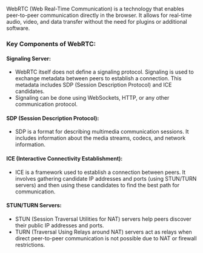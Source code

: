WebRTC (Web Real-Time Communication) is a technology that enables peer-to-peer communication directly in the browser. It allows for real-time audio, video, and data transfer without the need for plugins or additional software.

### Key Components of WebRTC:
#### Signaling Server:
- WebRTC itself does not define a signaling protocol. Signaling is used to exchange metadata between peers to establish a connection. This metadata includes SDP (Session Description Protocol) and ICE candidates.
- Signaling can be done using WebSockets, HTTP, or any other communication protocol.

#### SDP (Session Description Protocol):
- SDP is a format for describing multimedia communication sessions. It includes information about the media streams, codecs, and network information.

#### ICE (Interactive Connectivity Establishment):
- ICE is a framework used to establish a connection between peers. It involves gathering candidate IP addresses and ports (using STUN/TURN servers) and then using these candidates to find the best path for communication.

#### STUN/TURN Servers:
- STUN (Session Traversal Utilities for NAT) servers help peers discover their public IP addresses and ports.
- TURN (Traversal Using Relays around NAT) servers act as relays when direct peer-to-peer communication is not possible due to NAT or firewall restrictions.
